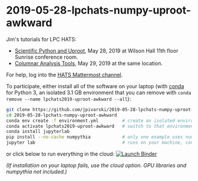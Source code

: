 # 2019-05-28-lpchats-numpy-uproot-awkward

Jim's tutorials for LPC HATS:

   * [Scientific Python and Uproot](https://indico.cern.ch/event/814895), May 28, 2019 at Wilson Hall 11th floor Sunrise conference room.
   * [Columnar Analysis Tools](https://indico.cern.ch/event/814100), May 29, 2019 at the same location.

For help, log into the [HATS Mattermost channel](https://mattermost.web.cern.ch/cms-exp/channels/hatslpc-2019).

To participate, either install all of the software on your laptop (with [conda](https://docs.conda.io/en/latest/miniconda.html) for Python 3, an isolated 3.1 GB environment that you can remove with `conda remove --name lpchats2019-uproot-awkward --all`):

```bash
git clone https://github.com/jpivarski/2019-05-28-lpchats-numpy-uproot-awkward.git
cd 2019-05-28-lpchats-numpy-uproot-awkward
conda env create -f environment.yml         # create an isolated environment and install everything
conda activate lpchats2019-uproot-awkward   # switch to that environment (maybe "source activate...")
conda install jupyterlab
pip install --no-cache numpythia            # only one example uses numpythia; it's slow to install
jupyter lab                                 # runs on your machine, controlled by your web browser
```

or click below to run everything in the cloud: [![Launch Binder](https://mybinder.org/badge_logo.svg)](https://mybinder.org/v2/gh/jpivarski/2019-05-28-lpchats-numpy-uproot-awkward/1.0?urlpath=lab)

_(If installation on your laptop fails, use the cloud option. GPU libraries and numpythia not included.)_
